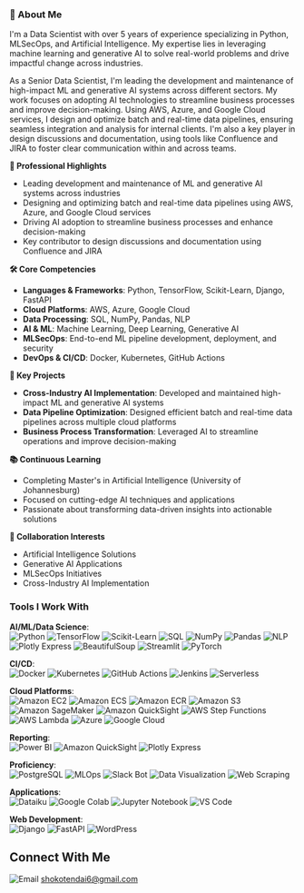 ### 🚀 About Me

I'm a Data Scientist with over 5 years of experience specializing in Python, MLSecOps, and Artificial Intelligence. My expertise lies in leveraging machine learning and generative AI to solve real-world problems and drive impactful change across industries.

As a Senior Data Scientist, I'm leading the development and maintenance of high-impact ML and generative AI systems across different sectors. My work focuses on adopting AI technologies to streamline business processes and improve decision-making. Using AWS, Azure, and Google Cloud services, I design and optimize batch and real-time data pipelines, ensuring seamless integration and analysis for internal clients. I'm also a key player in design discussions and documentation, using tools like Confluence and JIRA to foster clear communication within and across teams.

**💼 Professional Highlights**

- Leading development and maintenance of ML and generative AI systems across industries
- Designing and optimizing batch and real-time data pipelines using AWS, Azure, and Google Cloud services
- Driving AI adoption to streamline business processes and enhance decision-making
- Key contributor to design discussions and documentation using Confluence and JIRA

**🛠 Core Competencies**

- **Languages & Frameworks**: Python, TensorFlow, Scikit-Learn, Django, FastAPI
- **Cloud Platforms**: AWS, Azure, Google Cloud
- **Data Processing**: SQL, NumPy, Pandas, NLP
- **AI & ML**: Machine Learning, Deep Learning, Generative AI
- **MLSecOps**: End-to-end ML pipeline development, deployment, and security
- **DevOps & CI/CD**: Docker, Kubernetes, GitHub Actions

**🌟 Key Projects**

- **Cross-Industry AI Implementation**: Developed and maintained high-impact ML and generative AI systems
- **Data Pipeline Optimization**: Designed efficient batch and real-time data pipelines across multiple cloud platforms
- **Business Process Transformation**: Leveraged AI to streamline operations and improve decision-making

**📚 Continuous Learning**

- Completing Master's in Artificial Intelligence (University of Johannesburg)
- Focused on cutting-edge AI techniques and applications
- Passionate about transforming data-driven insights into actionable solutions

**👥 Collaboration Interests**

- Artificial Intelligence Solutions
- Generative AI Applications
- MLSecOps Initiatives
- Cross-Industry AI Implementation

### Tools I Work With

**AI/ML/Data Science**:  
![Python](https://img.shields.io/badge/-Python-blue?style=flat&logo=python&logoWidth=40) ![TensorFlow](https://img.shields.io/badge/-TensorFlow-orange?style=flat&logo=tensorflow&logoWidth=40) ![Scikit-Learn](https://img.shields.io/badge/-Scikit--Learn-green?style=flat&logo=scikit-learn&logoWidth=40) ![SQL](https://img.shields.io/badge/-SQL-blue?style=flat&logo=postgresql&logoWidth=40) ![NumPy](https://img.shields.io/badge/-NumPy-blue?style=flat&logo=numpy&logoWidth=40) ![Pandas](https://img.shields.io/badge/-Pandas-blueviolet?style=flat&logo=pandas&logoWidth=40) ![NLP](https://img.shields.io/badge/-NLP-yellow?style=flat&logo=natural-language-processing&logoWidth=40) ![Plotly Express](https://img.shields.io/badge/-Plotly%20Express-blue?style=flat&logo=plotly&logoWidth=40) ![BeautifulSoup](https://img.shields.io/badge/-BeautifulSoup-orange?style=flat&logo=beautifulsoup&logoWidth=40) ![Streamlit](https://img.shields.io/badge/-Streamlit-blue?style=flat&logo=streamlit&logoWidth=40) ![PyTorch](https://img.shields.io/badge/-PyTorch-red?style=flat&logo=pytorch&logoWidth=40)

**CI/CD**:  
![Docker](https://img.shields.io/badge/-Docker-blue?style=flat&logo=docker&logoWidth=40) ![Kubernetes](https://img.shields.io/badge/-Kubernetes-blue?style=flat&logo=kubernetes&logoWidth=40) ![GitHub Actions](https://img.shields.io/badge/-GitHub%20Actions-black?style=flat&logo=github-actions&logoWidth=40) ![Jenkins](https://img.shields.io/badge/-Jenkins-black?style=flat&logo=jenkins&logoWidth=40) ![Serverless](https://img.shields.io/badge/-Serverless-black?style=flat&logo=serverless&logoWidth=40)

**Cloud Platforms**:  
![Amazon EC2](https://img.shields.io/badge/-EC2-orange?style=flat&logo=amazon-ec2&logoWidth=40) ![Amazon ECS](https://img.shields.io/badge/-ECS-orange?style=flat&logo=amazon-ecs&logoWidth=40) ![Amazon ECR](https://img.shields.io/badge/-ECR-orange?style=flat&logo=amazon-ecr&logoWidth=40) ![Amazon S3](https://img.shields.io/badge/-S3-orange?style=flat&logo=amazon-s3&logoWidth=40) ![Amazon SageMaker](https://img.shields.io/badge/-SageMaker-orange?style=flat&logo=amazon-aws&logoWidth=40) ![Amazon QuickSight](https://img.shields.io/badge/-QuickSight-yellow?style=flat&logo=amazon-aws&logoWidth=40) ![AWS Step Functions](https://img.shields.io/badge/-AWS%20Step%20Functions-orange?style=flat&logo=amazonaws&logoWidth=40) ![AWS Lambda](https://img.shields.io/badge/-AWS%20Lambda-orange?style=flat&logo=amazonaws&logoWidth=40) ![Azure](https://img.shields.io/badge/-Azure-blue?style=flat&logo=microsoft-azure&logoWidth=40) ![Google Cloud](https://img.shields.io/badge/-Google%20Cloud-blue?style=flat&logo=google-cloud&logoWidth=40)

**Reporting**:  
![Power BI](https://img.shields.io/badge/-Power%20BI-9cf?style=flat&logo=microsoft-power-bi&logoWidth=40) ![Amazon QuickSight](https://img.shields.io/badge/-QuickSight-9cf?style=flat&logo=amazon-aws&logoWidth=40) ![Plotly Express](https://img.shields.io/badge/-Plotly%20Express-9cf?style=flat&logo=plotly&logoWidth=40)

**Proficiency**:  
![PostgreSQL](https://img.shields.io/badge/-PostgreSQL-blueviolet?style=flat&logo=postgresql&logoWidth=40) ![MLOps](https://img.shields.io/badge/-MLOps-blueviolet?style=flat&logo=microsoft&logoWidth=40) ![Slack Bot](https://img.shields.io/badge/-Slack%20Bot-blueviolet?style=flat&logo=slack&logoWidth=40) ![Data Visualization](https://img.shields.io/badge/-Data%20Visualization-blueviolet?style=flat&logo=google&logoWidth=40) ![Web Scraping](https://img.shields.io/badge/-Web%20Scraping-blueviolet?style=flat&logo=python&logoWidth=40)

**Applications**:  
![Dataiku](https://img.shields.io/badge/-Dataiku-ff69b4?style=flat&logo=dataiku&logoWidth=40) ![Google Colab](https://img.shields.io/badge/-Google%20Colab-ff69b4?style=flat&logo=google-colab&logoWidth=40) ![Jupyter Notebook](https://img.shields.io/badge/-Jupyter%20Notebook-ff69b4?style=flat&logo=jupyter&logoWidth=40) ![VS Code](https://img.shields.io/badge/-VS%20Code-ff69b4?style=flat&logo=visual-studio-code&logoWidth=40)

**Web Development**:  
![Django](https://img.shields.io/badge/-Django-yellowgreen?style=flat&logo=django&logoWidth=40) ![FastAPI](https://img.shields.io/badge/-FastAPI-yellowgreen?style=flat&logo=fastapi&logoWidth=40) ![WordPress](https://img.shields.io/badge/-WordPress-yellowgreen?style=flat&logo=wordpress&logoWidth=40)

## Connect With Me

![Email](https://img.shields.io/badge/-Email-red?style=flat&logo=gmail&logoColor=white&logoWidth=40) shokotendai6@gmail.com
